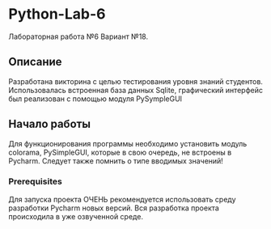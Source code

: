 # Python-Lab-6

Лабораторная работа №6 Вариант №18.

## Описание

Разработана викторина с целью тестирования уровня знаний студентов. 
Использовалась встроенная база данных Sqlite, графический интерфейс был реализован с помощью модуля PySympleGUI 

## Начало работы

Для функционирования программы необходимо установить модуль colorama, PySimpleGUI, которые в свою очередь, не встроены в Pycharm.
Cледует также помнить о типе вводимых значений!

### Prerequisites

Для запуска проекта ОЧЕНЬ рекомендуется использовать среду разработки Pycharm новых версий. Вся разработка проекта происходила в уже озвученной среде.

